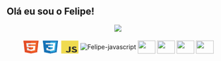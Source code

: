 ## Olá eu sou o Felipe!

<div align="center">
  <a href="https://github.com/felipegalati">
</a>
  <img height="180em" src="https://github-readme-stats-sigma-five.vercel.app/api/top-langs/?username=felipegalati&layout=compact&langs_count=7&theme=tokyonight"/>
</div>

<div align="center" valign="top" style="display: inline_block"><br>
  <img align="center" alt="Felipe-HTML" height="30" width="40" src="https://raw.githubusercontent.com/devicons/devicon/master/icons/html5/html5-original.svg">
  <img align="center" alt="Felipe-CSS" height="30" width="40" src="https://raw.githubusercontent.com/devicons/devicon/master/icons/css3/css3-original.svg">
  <img align="center" alt="Felipe-javascript" height="30" width="40" src="https://raw.githubusercontent.com/devicons/devicon/master/icons/javascript/javascript-original.svg">
  <img align="center" alt="Felipe-javascript" height="30" width="40" src="https://cdn.jsdelivr.net/gh/devicons/devicon@latest/icons/typescript/typescript-original.svg" />
  <img align="center" height="30" width="40" src="https://cdn.jsdelivr.net/gh/devicons/devicon@latest/icons/linux/linux-original.svg" />
  <img align="center" height="30" width="40" src="https://cdn.jsdelivr.net/gh/devicons/devicon@latest/icons/tailwindcss/tailwindcss-original.svg" />
  <img align="center" height="30" width="40" src="https://cdn.jsdelivr.net/gh/devicons/devicon@latest/icons/php/php-original.svg" />
  <img align="center" height="30" width="40" src="https://cdn.jsdelivr.net/gh/devicons/devicon@latest/icons/mysql/mysql-original-wordmark.svg" />          
          
</div><br>
